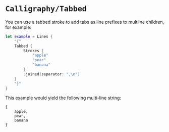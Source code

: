 # ``Calligraphy/Tabbed``

You can use a tabbed stroke to add tabs as line prefixes to multline children, for example:

```swift
let example = Lines {
    "{"
    Tabbed {
        Strokes {
            "apple"
            "pear"
            "banana"
        }
        .joined(separator: ",\n")
    }
    "}"
}
```

This example would yield the following multi-line string:

```
{
    apple,
    pear,
    banana
}
```
